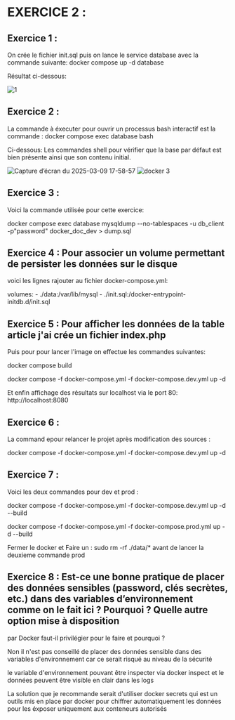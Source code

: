 # EXERCICE 2 : 


## Exercice 1 : 
On crée le fichier init.sql puis on lance le service database 
avec la commande suivante: docker compose up -d database

Résultat ci-dessous:

![1](https://github.com/user-attachments/assets/bb18b3db-6833-41aa-9216-08c40963df72)



## Exercice 2 : 
La commande à éxecuter pour ouvrir un processus bash interactif est
la commande : docker compose exec database bash

Ci-dessous: Les commandes shell pour vérifier que la base par défaut est bien présente ainsi
que son contenu initial.

![Capture d’écran du 2025-03-09 17-58-57](https://github.com/user-attachments/assets/50e92afb-7cc7-4753-8a76-841ae2d81200)
![docker 3](https://github.com/user-attachments/assets/bae0d632-17b3-42de-bb2c-e627a3ccd675)


## Exercice 3 : 
Voici la commande utilisée pour cette exercice: 

docker compose exec database mysqldump --no-tablespaces -u db_client -p"password" docker_doc_dev > dump.sql


## Exercice 4 : Pour associer un volume permettant de persister les données sur le disque 
voici les lignes rajouter au fichier docker-compose.yml:

volumes:
      - ./data:/var/lib/mysql
      - ./init.sql:/docker-entrypoint-initdb.d/init.sql



## Exercice 5 : Pour afficher les données de la table article j'ai crée un fichier index.php

Puis pour pour lancer l'image on effectue les commandes suivantes: 

docker compose build

docker compose -f docker-compose.yml -f docker-compose.dev.yml up -d

Et enfin affichage des résultats sur localhost via le port 80:
http://localhost:8080



## Exercice 6 : 
La command epour relancer le projet après modification des sources :

docker compose -f docker-compose.yml -f docker-compose.dev.yml up -d

## Exercice 7 :
Voici les deux commandes pour dev et prod : 

docker compose -f docker-compose.yml -f docker-compose.dev.yml up -d --build

docker compose -f docker-compose.yml -f docker-compose.prod.yml up -d --build

Fermer le docker et Faire un : sudo rm -rf ./data/* avant de lancer la deuxieme commande prod

## Exercice 8 : Est-ce une bonne pratique de placer des données sensibles (password, clés secrètes, etc.) dans des variables d’environnement comme on le fait ici ? Pourquoi ? Quelle autre option mise à disposition
par Docker faut-il privilégier pour le faire et pourquoi ?


Non il n'est pas conseillé de placer des données sensible dans des variables d'environnement 
car ce serait risqué au niveau de la sécurité 

le variable d'environnement pouvant être inspecter via docker inspect
et le données peuvent être visible en clair dans les logs 

La solution que je recommande serait d'utiliser docker secrets qui est un outils mis en place par docker pour chiffrer automatiquement les données pour les éxposer uniquement aux conteneurs autorisés 








